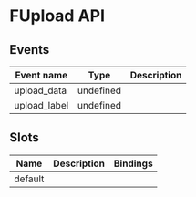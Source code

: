 # FUpload API

## Events

| Event name   | Type      | Description |
| ------------ | --------- | ----------- |
| upload_data  | undefined |
| upload_label | undefined |

## Slots

| Name    | Description | Bindings |
| ------- | ----------- | -------- |
| default |             |          |
